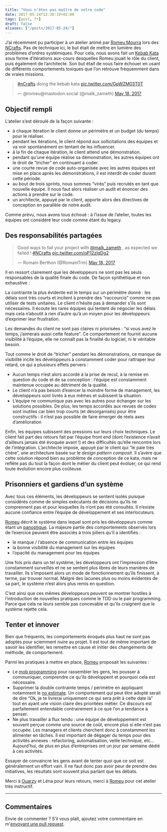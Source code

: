 ```yaml
---
title: "Vous n’êtes pas maître de votre code"
date: 2017-05-24T13:30:19+02:00
tags: [post, fr]
draft: false
aliases: ["/posts/2017-05-24/"]
---
```


J’ai récemment pu participer à un atelier animé par [Romeu Mourra](https://twitter.com/malk_zameth) lors des [NCrafts](https://twitter.com/ncraftsConf). Pas de technique ici, le but était de mettre en lumière des problèmes d’ordres systémiques. Pour cela, nous avons fait un [Kebab Kata](https://github.com/ldez/kebab-kata) sous forme d’itérations aux-cours desquelles Romeu jouait le rôle du client, puis également de l’architecte. Son but était de nous faire échouer en usant de différents comportements toxiques que l’on retrouve fréquemment dans de vraies missions.

<blockquote class="twitter-tweet"><p lang="in" dir="ltr"><a href="https://twitter.com/hashtag/nCrafts?src=hash&amp;ref_src=twsrc%5Etfw">#nCrafts</a> doing the kebab kata <a href="https://t.co/GpWZM03T0T">pic.twitter.com/GpWZM03T0T</a></p>&mdash; @romeu@mastodon.social (@malk_zameth) <a href="https://twitter.com/malk_zameth/status/865131834673434624?ref_src=twsrc%5Etfw">May 18, 2017</a></blockquote> <script async src="https://platform.twitter.com/widgets.js" charset="utf-8"></script>

## Objectif rempli

L’atelier s’est déroulé de la façon suivante&nbsp;:

- à chaque itération le client donne un périmètre et un budget (du temps) pour le réaliser.
- pendant les itérations, le client répond aux sollicitations des équipes et va voir spontanément en tentant de les influencer.
- à la fin de chaque itération, le client attend une démonstration.
- pendant qu’une équipe réalise sa démonstration, les autres équipes ont le droit de “tricher” en continuant à coder.
- une courte revue de code auto-organisée avec les autres équipes est mise en place après les démonstrations, il est interdit de coder durant cette période.
- au bout de trois sprints, nous sommes “virés” puis recrutés en tant que nouvelle équipe. Il nous faut alors réaliser un audit et énoncer des actions à prendre sur le code.
- un architecte, appuyé par le client, apporte alors des directives de conception en parallèle de notre audit.

Comme prévu, nous avons tous échoué&nbsp;: à l’issue de l’atelier, toutes les équipes ont considéré leur code comme étant du legacy.

## Des responsabilités partagées

<blockquote class="twitter-tweet"><p lang="en" dir="ltr">Good ways to fail your project with <a href="https://twitter.com/malk_zameth?ref_src=twsrc%5Etfw">@malk_zameth</a> , as expected we failed ! <a href="https://twitter.com/hashtag/NCrafts?src=hash&amp;ref_src=twsrc%5Etfw">#NCrafts</a> <a href="https://t.co/qP12zIqDg2">pic.twitter.com/qP12zIqDg2</a></p>&mdash; Romain Berthon (@RomainTrm) <a href="https://twitter.com/RomainTrm/status/865158052818952192?ref_src=twsrc%5Etfw">May 18, 2017</a></blockquote> <script async src="https://platform.twitter.com/widgets.js" charset="utf-8"></script>

Il en ressort clairement que les développeurs ne sont pas les seuls responsables de la qualité finale du code. De façon synthétique et non exhaustive&nbsp;:

La contrainte la plus évidente est le temps sur un périmètre donné&nbsp;: les délais sont très courts et incitent à prendre des “raccourcis” comme ne pas utiliser de tests unitaires. Le client n’hésite pas à demander s’ils sont nécessaires. Il écoute les rares équipes qui tentent de négocier les délais mais cela n’aboutit à rien d’autre qu’à un moyen pour les développeurs d’exprimer leur frustration.

Les demandes du client ne sont pas claires ni priorisées&nbsp;: “si vous avez le temps, j’aimerais aussi cette feature”. Ce comportement ne fournit aucune visibilité à l’équipe, elle ne connaît pas la finalité du logiciel, ni le véritable besoin.

Tout comme le droit de “tricher” pendant les démonstrations, ce manque de visibilité incite les développeurs à constamment coder pour rattraper leur retard, ce qui a plusieurs effets pervers&nbsp;:

- Aucun temps n’est alors accordé à la prise de recul, à la remise en question du code et de sa conception&nbsp;: l’équipe est constamment maintenue occupée au détriment de la qualité.
- Le client n’a pas besoin d’exercer la moindre forme de management, les développeurs sont livrés à eux mêmes et subissent la situation.
- L’équipe ne communique pas avec les autres pour échanger sur les solutions possibles. De plus, les temps accordés aux revues de codes sont inutiles car bien trop courts (et désorganisés) pour être constructifs&nbsp;: il n’est pas possible de faire émerger de réels axes d’amélioration

Enfin, les équipes subissent des pressions sur leurs choix techniques. Le client fait part des retours fait par l’équipe front end (dont l’existence n’avait d’ailleurs jamais été évoquée avant&nbsp;!) et des difficultés qu’elle rencontre lors de l’intégration. L’architecte impose, appuyé par le client qui “le paie très chère”, une architecture basée sur le *design pattern composit*. Il s’avère que cette solution répond bien au problème de conception de ce kata, mais ne reflète pas du tout la façon dont le métier du client peut évoluer, ce qui rend toute évolution encore plus coûteuse.

## Prisonniers et gardiens d’un système

Avec tous ces éléments, les développeurs se sentent isolés puisque considérés comme de simples exécutants de décisions qu’ils ne comprennent pas et pour lesquelles ils n’ont pas été consultés. Il n’existe aucune confiance entre l’équipe de développement et ses interlocuteurs.

[Romeu](https://twitter.com/malk_zameth) décrit le système dans lequel sont pris les développeurs comme étant un [panoptique](https://fr.wikipedia.org/wiki/Panoptique). La majeure partie des comportements observés lors de l’exercice peuvent être associés à trois piliers qu’il a identifiés&nbsp;:

- le manque / l’absence de communication entre les équipes
- la bonne visibilité du management sur les équipes
- l’opacité du management pour les équipes

Une fois pris dans un tel système, les développeurs ont l’impression d’être constamment surveillés et ne se sentent plus libres de leurs manières de travailler. Ils s’imposent alors un mode de fonctionnement qu’ils finissent, à terme, par trouver normal. Malgré des lacunes plus ou moins évidentes de sa part, le système n’est alors plus remis en question.

C’est ainsi que ces mêmes développeurs peuvent se montrer hostiles à l’introduction de nouvelles pratiques comme le TDD ou le pair programming. Parce que cela ne leurs semble pas concevable et qu’ils craignent que le système rejette cela.

## Tenter et innover

Bien que fréquents, les comportements évoqués plus haut ne sont pas adoptés pour sciemment nuire au projet. Il est tout de même important de savoir les identifier, les remettre en cause et initier des changements de méthode, de comportement.

Parmi les pratiques à mettre en place, [Romeu](https://twitter.com/malk_zameth) proposait les suivantes&nbsp;:

- Le [mob programming](/posts/a-whole-team-approach/) pour rassembler les gens, les pousser à communiquer, comprendre ce qu’ils développent et pourquoi cela est nécessaire.
- Supprimer la double contrainte temps / périmètre en appliquant notamment le [no estimate](https://blog.goood.pro/2014/07/25/developper-sans-faire-destimation-le-mouvement-noestimates/). Un comportement qui peut être adopté serait de dire “Ok, je te livrerai uniquement ce qui sera prêt à cette date là” tout en ayant une vision claire des prioritées métier. Ce discours est parfaitement entendable contrairement à ce que l’on a tendance à penser.
- Ne plus travailler à flux tendu&nbsp;: une équipe de développement est souvent perçue comme une source de coût, encore plus si elle n’est pas occupée. Les managers et clients cherchent donc à constamment les alimenter en tâches. Il est important de dégager du temps pour des activités annexes&nbsp;: refactoring, automatisation, veille technique, etc… Aujourd’hui, de plus en plus d’entreprises ont un jour par semaine dédié à ces activités.

Essayer de convaincre les gens avant de tenter quoi que ce soit est généralement un effort vain. Il ne faut donc pas avoir peur de prendre des initiatives, les résultats sont souvent plus parlant que les débats.

Merci à [Ouarzy](https://twitter.com/Ouarzy) et Léna pour leurs retours, merci à [Romeu](https://twitter.com/malk_zameth) pour cet atelier très instructif.

---

## Commentaires

<!--Ajoutez votre commentaire ici-->

Envie de commenter ? S’il vous plaît, ajoutez votre commentaire en m'[envoyant une pull request](https://github.com/RomainTrm/Blog?tab=readme-ov-file#how-to-comment).
